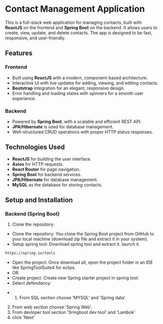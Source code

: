 # Contact Management Application

This is a full-stack web application for managing contacts, built with **ReactJS** on the frontend and **Spring Boot** on the backend. It allows users to create, view, update, and delete contacts. The app is designed to be fast, responsive, and user-friendly.

## Features

### Frontend
- Built using **ReactJS** with a modern, component-based architecture.
- Interactive UI with live updates for adding, viewing, and editing contacts.
- **Bootstrap** integration for an elegant, responsive design.
- Error handling and loading states with spinners for a smooth user experience.

### Backend
- Powered by **Spring Boot**, with a scalable and efficient REST API.
- **JPA/Hibernate** is used for database management.
- Well-structured CRUD operations with proper HTTP status responses.

## Technologies Used

- **ReactJS** for building the user interface.
- **Axios** for HTTP requests.
- **React Router** for page navigation.
- **Spring Boot** for backend services.
- **JPA/Hibernate** for database management.
- **MySQL** as the database for storing contacts.

## Setup and Installation

### Backend (Spring Boot)

1. Clone the repository:
- Clone the repository: You clone the Spring Boot project from GitHub to your local machine (download zip file and extract it in your system).
- Setup spring tool: Download spring tool and extract it. launch it.
  
```bash
https://spring.io/tools
```
- Open the project: Once download all, open the project folder in an IDE like SpringToolSuite4 for eclips.  
- OR
- Create project: Create new Spring starter project in spring tool.
- Select defendancy:
* 1. From SQL section choose 'MYSQL' and 'Spring data'.
 2. From web section choose 'Spring Web'.
 3. From devloper tool section 'Sringboot dev tool' and 'Lambok'
 4. click 'Next'
